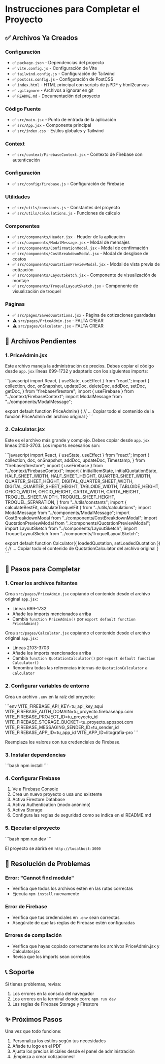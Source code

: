# Instrucciones para Completar el Proyecto

## ✅ Archivos Ya Creados

### Configuración

- ✅ `package.json` - Dependencias del proyecto
- ✅ `vite.config.js` - Configuración de Vite
- ✅ `tailwind.config.js` - Configuración de Tailwind
- ✅ `postcss.config.js` - Configuración de PostCSS
- ✅ `index.html` - HTML principal con scripts de jsPDF y html2canvas
- ✅ `.gitignore` - Archivos a ignorar en git
- ✅ `README.md` - Documentación del proyecto

### Código Fuente

- ✅ `src/main.jsx` - Punto de entrada de la aplicación
- ✅ `src/App.jsx` - Componente principal
- ✅ `src/index.css` - Estilos globales y Tailwind

### Context

- ✅ `src/context/FirebaseContext.jsx` - Contexto de Firebase con autenticación

### Configuración

- ✅ `src/config/firebase.js` - Configuración de Firebase

### Utilidades

- ✅ `src/utils/constants.js` - Constantes del proyecto
- ✅ `src/utils/calculations.js` - Funciones de cálculo

### Componentes

- ✅ `src/components/Header.jsx` - Header de la aplicación
- ✅ `src/components/ModalMessage.jsx` - Modal de mensajes
- ✅ `src/components/ConfirmationModal.jsx` - Modal de confirmación
- ✅ `src/components/CostBreakdownModal.jsx` - Modal de desglose de costos
- ✅ `src/components/QuotationPreviewModal.jsx` - Modal de vista previa de cotización
- ✅ `src/components/LayoutSketch.jsx` - Componente de visualización de montaje
- ✅ `src/components/TroquelLayoutSketch.jsx` - Componente de visualización de troquel

### Páginas

- ✅ `src/pages/SavedQuotations.jsx` - Página de cotizaciones guardadas
- ⚠️ `src/pages/PriceAdmin.jsx` - FALTA CREAR
- ⚠️ `src/pages/Calculator.jsx` - FALTA CREAR

## 📝 Archivos Pendientes

### 1. PriceAdmin.jsx

Este archivo maneja la administración de precios. Debes copiar el código desde `app.jsx` líneas 699-1732 y adaptarlo con los siguientes imports:

\`\`\`javascript
import React, { useState, useEffect } from "react";
import {
collection,
doc,
onSnapshot,
updateDoc,
deleteDoc,
addDoc,
setDoc,
getDoc,
} from "firebase/firestore";
import { useFirebase } from "../context/FirebaseContext";
import ModalMessage from "../components/ModalMessage";

export default function PriceAdmin() {
// ... Copiar todo el contenido de la función PriceAdmin del archivo original
}
\`\`\`

### 2. Calculator.jsx

Este es el archivo más grande y complejo. Debes copiar desde `app.jsx` líneas 2103-3703. Los imports necesarios son:

\`\`\`javascript
import React, { useState, useEffect } from "react";
import {
collection,
doc,
onSnapshot,
addDoc,
updateDoc,
Timestamp,
} from "firebase/firestore";
import { useFirebase } from "../context/FirebaseContext";
import {
initialItemState,
initialQuotationState,
HALF_SHEET_WIDTH,
HALF_SHEET_HEIGHT,
QUARTER_SHEET_WIDTH,
QUARTER_SHEET_HEIGHT,
DIGITAL_QUARTER_SHEET_WIDTH,
DIGITAL_QUARTER_SHEET_HEIGHT,
TABLOIDE_WIDTH,
TABLOIDE_HEIGHT,
OFICIO_WIDTH,
OFICIO_HEIGHT,
CARTA_WIDTH,
CARTA_HEIGHT,
TROQUEL_SHEET_WIDTH,
TROQUEL_SHEET_HEIGHT,
TROQUEL_SEPARATION,
} from "../utils/constants";
import { calculateBestFit, calculateTroquelFit } from "../utils/calculations";
import ModalMessage from "../components/ModalMessage";
import CostBreakdownModal from "../components/CostBreakdownModal";
import QuotationPreviewModal from "../components/QuotationPreviewModal";
import LayoutSketch from "../components/LayoutSketch";
import TroquelLayoutSketch from "../components/TroquelLayoutSketch";

export default function Calculator({ loadedQuotation, setLoadedQuotation }) {
// ... Copiar todo el contenido de QuotationCalculator del archivo original
}
\`\`\`

## 🚀 Pasos para Completar

### 1. Crear los archivos faltantes

Crea `src/pages/PriceAdmin.jsx` copiando el contenido desde el archivo original `app.jsx`:

- Líneas 699-1732
- Añade los imports mencionados arriba
- Cambia `function PriceAdmin()` por `export default function PriceAdmin()`

Crea `src/pages/Calculator.jsx` copiando el contenido desde el archivo original `app.jsx`:

- Líneas 2103-3703
- Añade los imports mencionados arriba
- Cambia `function QuotationCalculator()` por `export default function Calculator()`
- Renombra todas las referencias internas de `QuotationCalculator` a `Calculator`

### 2. Configurar variables de entorno

Crea un archivo `.env` en la raíz del proyecto:

\`\`\`env
VITE_FIREBASE_API_KEY=tu_api_key_aqui
VITE_FIREBASE_AUTH_DOMAIN=tu_proyecto.firebaseapp.com
VITE_FIREBASE_PROJECT_ID=tu_proyecto_id
VITE_FIREBASE_STORAGE_BUCKET=tu_proyecto.appspot.com
VITE_FIREBASE_MESSAGING_SENDER_ID=tu_sender_id
VITE_FIREBASE_APP_ID=tu_app_id
VITE_APP_ID=litografia-pro
\`\`\`

Reemplaza los valores con tus credenciales de Firebase.

### 3. Instalar dependencias

\`\`\`bash
npm install
\`\`\`

### 4. Configurar Firebase

1. Ve a [Firebase Console](https://console.firebase.google.com/)
2. Crea un nuevo proyecto o usa uno existente
3. Activa Firestore Database
4. Activa Authentication (modo anónimo)
5. Activa Storage
6. Configura las reglas de seguridad como se indica en el README.md

### 5. Ejecutar el proyecto

\`\`\`bash
npm run dev
\`\`\`

El proyecto se abrirá en `http://localhost:3000`

## 🔧 Resolución de Problemas

### Error: "Cannot find module"

- Verifica que todos los archivos estén en las rutas correctas
- Ejecuta `npm install` nuevamente

### Error de Firebase

- Verifica que tus credenciales en `.env` sean correctas
- Asegúrate de que las reglas de Firebase estén configuradas

### Errores de compilación

- Verifica que hayas copiado correctamente los archivos PriceAdmin.jsx y Calculator.jsx
- Revisa que los imports sean correctos

## 📞 Soporte

Si tienes problemas, revisa:

1. Los errores en la consola del navegador
2. Los errores en la terminal donde corre `npm run dev`
3. Las reglas de Firebase Storage y Firestore

## ✨ Próximos Pasos

Una vez que todo funcione:

1. Personaliza los estilos según tus necesidades
2. Añade tu logo en el PDF
3. Ajusta los precios iniciales desde el panel de administración
4. ¡Empieza a crear cotizaciones!
